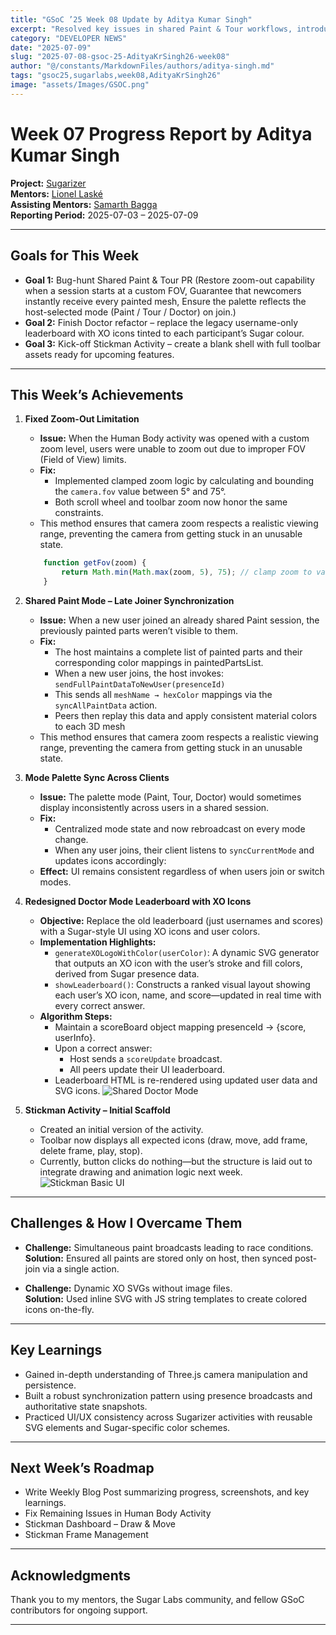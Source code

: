 ```yaml
---
title: "GSoC ’25 Week 08 Update by Aditya Kumar Singh"
excerpt: "Resolved key issues in shared Paint & Tour workflows, introduced a real-time XO-icon leaderboard in Doctor mode, and bootstrapped the Stickman activity scaffold."
category: "DEVELOPER NEWS"
date: "2025-07-09"
slug: "2025-07-08-gsoc-25-AdityaKrSingh26-week08"
author: "@/constants/MarkdownFiles/authors/aditya-singh.md"
tags: "gsoc25,sugarlabs,week08,AdityaKrSingh26"
image: "assets/Images/GSOC.png"
---
```


<!-- markdownlint-disable -->

# Week 07 Progress Report by Aditya Kumar Singh

**Project:** [Sugarizer](https://github.com/llaske/sugarizer)   
**Mentors:** [Lionel Laské](https://github.com/llaske)   
**Assisting Mentors:** [Samarth Bagga](https://github.com/SamarthBagga)   
**Reporting Period:** 2025-07-03 – 2025-07-09  

---

## Goals for This Week

- **Goal 1:** Bug-hunt Shared Paint & Tour PR  (Restore zoom-out capability when a session starts at a custom FOV, Guarantee that newcomers instantly receive every painted mesh, Ensure the palette reflects the host-selected mode (Paint / Tour / Doctor) on join.)
- **Goal 2:** Finish Doctor refactor – replace the legacy username-only leaderboard with XO icons tinted to each participant’s Sugar colour.    
- **Goal 3:** Kick-off Stickman Activity – create a blank shell with full toolbar assets ready for upcoming features.  


---

## This Week’s Achievements

1. **Fixed Zoom-Out Limitation**  
    - **Issue:** When the Human Body activity was opened with a custom zoom level, users were unable to zoom out due to improper FOV (Field of View) limits.  
    - **Fix:**  
        - Implemented clamped zoom logic by calculating and bounding the `camera.fov` value between 5° and 75°.  
        - Both scroll wheel and toolbar zoom now honor the same constraints.  
    - This method ensures that camera zoom respects a realistic viewing range, preventing the camera from getting stuck in an unusable state.
    ```javascript
        function getFov(zoom) {
            return Math.min(Math.max(zoom, 5), 75); // clamp zoom to valid FOV range
        }
2. **Shared Paint Mode – Late Joiner Synchronization**  
    - **Issue:** When a new user joined an already shared Paint session, the previously painted parts weren’t visible to them.  
    - **Fix:**  
        - The host maintains a complete list of painted parts and their corresponding color mappings in paintedPartsList.  
        - When a new user joins, the host invokes: `sendFullPaintDataToNewUser(presenceId)`   
        - This sends all `meshName → hexColor` mappings via the `syncAllPaintData` action.  
        - Peers then replay this data and apply consistent material colors to each 3D mesh
    - This method ensures that camera zoom respects a realistic viewing range, preventing the camera from getting stuck in an unusable state.


3. **Mode Palette Sync Across Clients**  
   - **Issue:** The palette mode (Paint, Tour, Doctor) would sometimes display inconsistently across users in a shared session.
    - **Fix:** 
        - Centralized mode state and now rebroadcast on every mode change.  
        - When any user joins, their client listens to `syncCurrentMode` and updates icons accordingly:   
    - **Effect:** UI remains consistent regardless of when users join or switch modes.


4. **Redesigned Doctor Mode Leaderboard with XO Icons**   
    - **Objective:** Replace the old leaderboard (just usernames and scores) with a Sugar-style UI using XO icons and user colors. 
    - **Implementation Highlights:**
        - `generateXOLogoWithColor(userColor)`: A dynamic SVG generator that outputs an XO icon with the user’s stroke and fill colors, derived from Sugar presence data.
        - `showLeaderboard()`: Constructs a ranked visual layout showing each user’s XO icon, name, and score—updated in real time with every correct answer.
    - **Algorithm Steps:**
        - Maintain a scoreBoard object mapping presenceId → {score, userInfo}.
        - Upon a correct answer:
            - Host sends a `scoreUpdate` broadcast.
            - All peers update their UI leaderboard.
        - Leaderboard HTML is re-rendered using updated user data and SVG icons.
        ![Shared Doctor Mode](https://i.ibb.co/jkLPqWDP/image.png)   


3. **Stickman Activity – Initial Scaffold**  
    - Created an initial version of the activity.
    - Toolbar now displays all expected icons (draw, move, add frame, delete frame, play, stop).
    - Currently, button clicks do nothing—but the structure is laid out to integrate drawing and animation logic next week.
    ![Stickman Basic UI](https://i.ibb.co/mCpmRp3J/image.png) 



---

## Challenges & How I Overcame Them

- **Challenge:** Simultaneous paint broadcasts leading to race conditions.  
  **Solution:** Ensured all paints are stored only on host, then synced post-join via a single action.

- **Challenge:** Dynamic XO SVGs without image files.  
  **Solution:** Used inline SVG with JS string templates to create colored icons on-the-fly.


---

## Key Learnings

- Gained in-depth understanding of Three.js camera manipulation and persistence.  
- Built a robust synchronization pattern using presence broadcasts and authoritative state snapshots.  
- Practiced UI/UX consistency across Sugarizer activities with reusable SVG elements and Sugar-specific color schemes.  

---

## Next Week’s Roadmap

- Write Weekly Blog Post summarizing progress, screenshots, and key learnings.   
- Fix Remaining Issues in Human Body Activity   
- Stickman Dashboard – Draw & Move   
- Stickman Frame Management   

---

## Acknowledgments

Thank you to my mentors, the Sugar Labs community, and fellow GSoC contributors for ongoing support.

---
